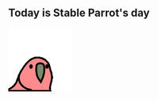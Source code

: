 <h2>Today is Stable Parrot's day</h2><img src="https://raw.githubusercontent.com/jmhobbs/cultofthepartyparrot.com/master/parrots/hd/stableparrot.gif" />